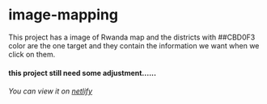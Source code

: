 # image-mapping

This project has a image of Rwanda map and the districts with ##CBD0F3 color are the one target 
and they contain the information we want when we click on them.



#### this project still need some adjustment......



###### You can view it on [netlify](https://zen-jepsen-b08d5b.netlify.app/#)
